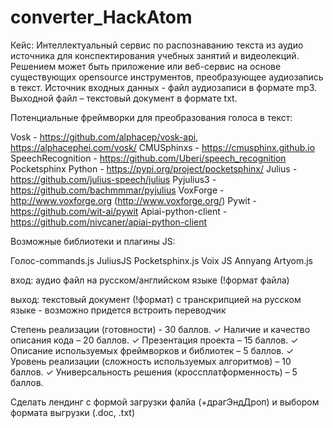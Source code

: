 # converter_HackAtom

Кейс: 
Интеллектуальный сервис по распознаванию текста из аудио
источника для конспектирования учебных занятий и видеолекций.
Решением может быть приложение или веб-сервис на основе
существующих opensource инструментов, преобразующее аудиозапись в
текст.
Источник входных данных - файл аудиозаписи в формате mp3.
Выходной файл – текстовый документ в формате txt.

Потенциальные фреймворки для преобразования голоса в текст:

Vosk - https://github.com/alphacep/vosk-api, https://alphacephei.com/vosk/
CMUSphinxs - https://cmusphinx.github.io
SpeechRecognition - https://github.com/Uberi/speech_recognition
Pocketsphinx Python - https://pypi.org/project/pocketsphinx/
Julius - https://github.com/julius-speech/julius
Pyjulius3 - https://github.com/bachmmmar/pyjulius
VoxForge - http://www.voxforge.org (http://www.voxforge.org/)
Pywit - https://github.com/wit-ai/pywit
Apiai-python-client - https://github.com/nivcaner/apiai-python-client

Возможные библиотеки и плагины JS:

Голос-commands.js
JuliusJS
Pocketsphinx.js
Voix JS
Annyang
Artyom.js

вход: аудио файл на русском/английском языке (!формат файла)

выход: текстовый документ (!формат) с транскрипцией на русском языке - возможно придется встроить переводчик

Степень реализации (готовности) - 30 баллов.
✓ Наличие и качество описания кода – 20 баллов.
✓ Презентация проекта – 15 баллов.
✓ Описание используемых фреймворков и библиотек – 5 баллов.
✓ Уровень реализации (сложность используемых алгоритмов) – 10 баллов.
✓ Универсальность решения (кроссплатформенность) – 5 баллов.


Сделать лендинг с формой загрузки фалйа (+драгЭндДроп) и выбором формата выгрузки (.doc, .txt)
